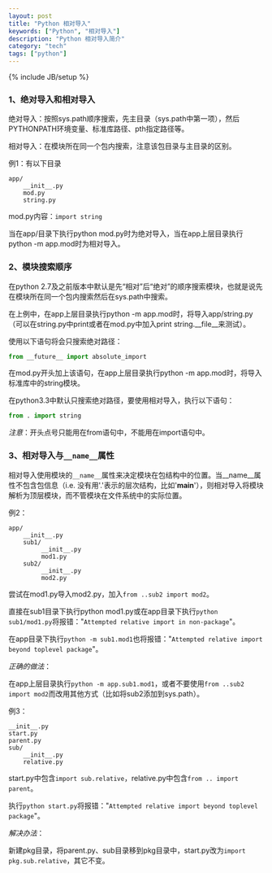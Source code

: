 ```yaml
---
layout: post
title: "Python 相对导入"
keywords: ["Python", "相对导入"]
description: "Python 相对导入简介"
category: "tech"
tags: ["python"]
---
```

{% include JB/setup %}

### 1、绝对导入和相对导入

绝对导入：按照sys.path顺序搜索，先主目录（sys.path中第一项），然后PYTHONPATH环境变量、标准库路径、pth指定路径等。

相对导入：在模块所在同一个包内搜索，注意该包目录与主目录的区别。

例1：有以下目录

```
app/
    __init__.py
    mod.py
    string.py
```

mod.py内容：`import string`

当在app/目录下执行python mod.py时为绝对导入，当在app上层目录执行python -m app.mod时为相对导入。

### 2、模块搜索顺序

在python 2.7及之前版本中默认是先“相对”后“绝对”的顺序搜索模块，也就是说先在模块所在同一个包内搜索然后在sys.path中搜索。

在上例中，在app上层目录执行python -m app.mod时，将导入app/string.py（可以在string.py中print或者在mod.py中加入print string.__file__来测试）。

使用以下语句将会只搜索绝对路径：

```python
from __future__ import absolute_import
```

在mod.py开头加上该语句，在app上层目录执行python -m app.mod时，将导入标准库中的string模块。

在python3.3中默认只搜索绝对路径，要使用相对导入，执行以下语句：

```python
from . import string
```

_注意_：开头点号只能用在from语句中，不能用在import语句中。

### 3、相对导入与`__name__`属性

相对导入使用模块的`__name__`属性来决定模块在包结构中的位置。当__name__属性不包含包信息（i.e. 没有用'.'表示的层次结构，比如'__main__'），则相对导入将模块解析为顶层模块，而不管模块在文件系统中的实际位置。

例2：

```
app/
    __init__.py
    sub1/
         __init__.py
         mod1.py
    sub2/
         __init__.py
         mod2.py
```

尝试在mod1.py导入mod2.py，加入`from ..sub2 import mod2`。

直接在sub1目录下执行python mod1.py或在app目录下执行`python sub1/mod1.py`将报错："`Attempted relative import in non-package`"。

在app目录下执行`python -m sub1.mod1`也将报错："`Attempted relative import beyond toplevel package`"。

_正确的做法_：

在app上层目录执行`python -m app.sub1.mod1`，或者不要使用`from ..sub2 import mod2`而改用其他方式（比如将sub2添加到sys.path）。

例3：

```
__init__.py
start.py
parent.py
sub/
    __init__.py
    relative.py
```

start.py中包含`import sub.relative`，relative.py中包含`from .. import parent`。

执行`python start.py`将报错："`Attempted relative import beyond toplevel package`"。

_解决办法_：

新建pkg目录，将parent.py、sub目录移到pkg目录中，start.py改为`import pkg.sub.relative`，其它不变。
